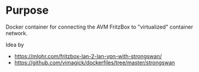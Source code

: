# Purpose

Docker container for connecting the AVM FritzBox to "virtualized" container network. 

Idea by
* https://mlohr.com/fritzbox-lan-2-lan-vpn-with-strongswan/
* https://github.com/vimagick/dockerfiles/tree/master/strongswan
